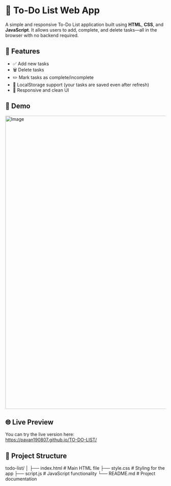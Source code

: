 # 📝 To-Do List Web App

A simple and responsive To-Do List application built using **HTML**, **CSS**, and **JavaScript**. It allows users to add, complete, and delete tasks—all in the browser with no backend required.

## 🚀 Features

- ✅ Add new tasks
- 🗑️ Delete tasks
- ✏️ Mark tasks as complete/incomplete
- 💾 LocalStorage support (your tasks are saved even after refresh)
- 🎨 Responsive and clean UI

## 📸 Demo

<img width="1918" height="921" alt="Image" src="https://github.com/user-attachments/assets/cef799d8-05f1-48d8-9bb6-0bdfc11ab183" />

## 🌐 Live Preview

You can try the live version here:  
https://pavan190807.github.io/TO-DO-LIST/

## 📁 Project Structure

todo-list/
│
├── index.html # Main HTML file
├── style.css # Styling for the app
├── script.js # JavaScript functionality
└── README.md # Project documentation

